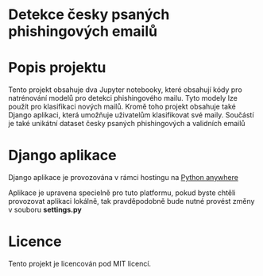 # Detekce česky psaných phishingových emailů

# Popis projektu

Tento projekt obsahuje dva Jupyter notebooky, které obsahují kódy pro natrénování modelů pro detekci phishingového mailu. Tyto modely lze použít pro klasifikaci nových mailů. Kromě toho projekt obsahuje také Django aplikaci, která umožňuje uživatelům klasifikovat své maily. Součástí je také unikátní dataset česky psaných phishingových a validních emailů

# Django aplikace

Django aplikace je provozována v rámci hostingu na [Python anywhere]([https://pages.github.com/](http://janklac.pythonanywhere.com/))

Aplikace je upravena specielně pro tuto platformu, pokud byste chtěli provozovat aplikaci lokálně, tak pravděpodobně bude nutné provést změny v souboru **settings.py**
# Licence

Tento projekt je licencován pod MIT licencí.
